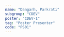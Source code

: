 ```yaml
---
name: "Dangarh, Parkrati"
subgroup: "CDEV"
poster: "CDEV-1"
tag: "Poster Presenter"
code: "PS01"
---
```

